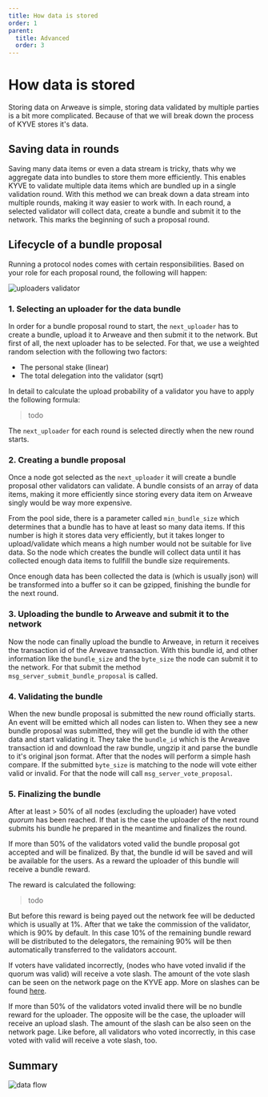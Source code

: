 ```yaml
---
title: How data is stored
order: 1
parent:
  title: Advanced
  order: 3
---
```


# How data is stored

Storing data on Arweave is simple, storing data validated by multiple parties is a bit more complicated. Because of that we will break down the process of KYVE stores it's data.

## Saving data in rounds

Saving many data items or even a data stream is tricky, thats why we aggregate data into bundles to store them more efficiently. This enables KYVE to validate multiple data items which are bundled up in a single validation round. With this method we can break down a data stream into multiple rounds, making it way easier to work with. In each round, a selected validator will collect data, create a bundle and submit it to the network. This marks the beginning of such a proposal round.

## Lifecycle of a bundle proposal

Running a protocol nodes comes with certain responsibilities. Based on your role for each proposal round, the following will happen:

![uploaders validator](/uploaders_validators.png)

### 1. Selecting an uploader for the data bundle

In order for a bundle proposal round to start, the `next_uploader` has to create a bundle, upload it to Arweave and then
submit it to the network. But first of all, the next uploader has to be selected. For that, we use a weighted random
selection with the following two factors:

- The personal stake (linear)
- The total delegation into the validator (sqrt)

In detail to calculate the upload probability of a validator you have to apply the following formula:

> todo

The `next_uploader` for each round is selected directly when the new round starts.

### 2. Creating a bundle proposal

Once a node got selected as the `next_uploader` it will create a bundle proposal other validators can validate. A bundle consists of an array of data items, making it more efficiently since storing every data item on Arweave singly would be way more expensive.

From the pool side, there is a parameter called `min_bundle_size` which determines that a bundle has to have at least so many data items. If this number is high it stores data very efficiently, but it takes longer to upload/validate which means a high number would not be suitable for live data. So the node which creates the bundle will collect data until it has collected enough data items to fullfill the bundle size requirements.

Once enough data has been collected the data is (which is usually json) will be transformed into a buffer so it can be gzipped, finishing the bundle for the next round.

### 3. Uploading the bundle to Arweave and submit it to the network

Now the node can finally upload the bundle to Arweave, in return it receives the transaction id of the Arweave transaction.
With this bundle id, and other information like the `bundle_size` and the `byte_size` the node can submit it to the network. For that submit the method `msg_server_submit_bundle_proposal` is called.

### 4. Validating the bundle

When the new bundle proposal is submitted the new round officially starts. An event will be emitted which all nodes can listen to. When they see a new bundle proposal was submitted, they will get the bundle id with the other data and start validating it. They take the `bundle_id` which is the Arweave transaction id and download the raw bundle, ungzip it and parse the bundle to it's original json format. After that the nodes will perform a simple hash compare. If the submitted `byte_size` is matching to the node will vote either valid or invalid. For that the node will call `msg_server_vote_proposal`.

### 5. Finalizing the bundle

After at least > 50% of all nodes (excluding the uploader) have voted _quorum_ has been reached. If that is the case the uploader of the next round submits his bundle he prepared in the meantime and finalizes the round.

If more than 50% of the validators voted valid the bundle proposal got accepted and will be finalized. By that, the bundle id will be saved and will be available for the users. As a reward the uploader of this bundle will receive a bundle reward.

The reward is calculated the following:

> todo

But before this reward is being payed out the network fee will be deducted which is usually at 1%. After that we take the commission of the validator, which is 90% by default. In this case 10% of the remaining bundle reward will be distributed to the delegators, the remaining 90% will be then automatically transferred to the validators account.

If voters have validated incorrectly, (nodes who have voted invalid if the quorum was valid) will receive a vote slash.
The amount of the vote slash can be seen on the network page on the KYVE app. More on slashes can be found [here](/basics/slashing.md).

If more than 50% of the validators voted invalid there will be no bundle reward for the uploader. The opposite will be the case, the uploader will receive an upload slash. The amount of the slash can be also seen on the network page. Like before,
all validators who voted incorrectly, in this case voted with valid will receive a vote slash, too.

## Summary

![data flow](/data_flow.png)
